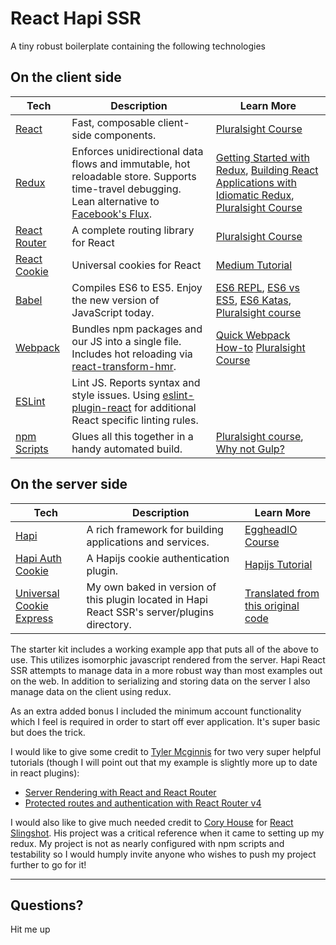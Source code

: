 # React Hapi SSR

A tiny robust boilerplate containing the following technologies

## On the client side

| **Tech** | **Description** |**Learn More**|
|----------|-------|---|
|  [React](https://facebook.github.io/react/)  |   Fast, composable client-side components.    | [Pluralsight Course](https://www.pluralsight.com/courses/react-flux-building-applications)  |
|  [Redux](http://redux.js.org) |  Enforces unidirectional data flows and immutable, hot reloadable store. Supports time-travel debugging. Lean alternative to [Facebook's Flux](https://facebook.github.io/flux/docs/overview.html).| [Getting Started with Redux](https://egghead.io/courses/getting-started-with-redux), [Building React Applications with Idiomatic Redux](https://egghead.io/courses/building-react-applications-with-idiomatic-redux), [Pluralsight Course](http://www.pluralsight.com/courses/react-redux-react-router-es6)|
|  [React Router](https://github.com/reactjs/react-router) | A complete routing library for React | [Pluralsight Course](https://www.pluralsight.com/courses/react-flux-building-applications) |
|  [React Cookie](https://github.com/reactivestack/cookies/tree/master/packages/react-cookie) | Universal cookies for React | [Medium Tutorial](https://medium.com/@rossbulat/using-cookies-in-react-redux-and-react-router-4-f5f6079905dc) |
|  [Babel](http://babeljs.io) |  Compiles ES6 to ES5. Enjoy the new version of JavaScript today.     | [ES6 REPL](https://babeljs.io/repl/), [ES6 vs ES5](http://es6-features.org), [ES6 Katas](http://es6katas.org), [Pluralsight course](https://www.pluralsight.com/courses/javascript-fundamentals-es6)    |
| [Webpack](https://webpack.js.org) | Bundles npm packages and our JS into a single file. Includes hot reloading via [react-transform-hmr](https://www.npmjs.com/package/react-transform-hmr). | [Quick Webpack How-to](https://github.com/petehunt/webpack-howto) [Pluralsight Course](https://www.pluralsight.com/courses/webpack-fundamentals)|
| [ESLint](http://eslint.org/)| Lint JS. Reports syntax and style issues. Using [eslint-plugin-react](https://github.com/yannickcr/eslint-plugin-react) for additional React specific linting rules. | |
| [npm Scripts](https://docs.npmjs.com/misc/scripts)| Glues all this together in a handy automated build. | [Pluralsight course](https://www.pluralsight.com/courses/npm-build-tool-introduction), [Why not Gulp?](https://medium.com/@housecor/why-i-left-gulp-and-grunt-for-npm-scripts-3d6853dd22b8#.vtaziro8n)  |


## On the server side

| **Tech** | **Description** |**Learn More**|
|----------|-------|---|
|  [Hapi](https://hapijs.com)  |   A rich framework for building applications and services.    | [EggheadIO Course](https://egghead.io/courses/introduction-to-node-servers-with-hapi-js)  |
|  [Hapi Auth Cookie](https://github.com/hapijs/hapi-auth-cookie)  |   A Hapijs cookie authentication plugin.    | [Hapijs Tutorial](https://hapijs.com/tutorials/cookies?lang=en_US)  |
|  [Universal Cookie Express](https://github.com/reactivestack/cookies/tree/master/packages/universal-cookie-express)  |   My own baked in version of this plugin located in Hapi React SSR's server/plugins directory.    | [Translated from this original code](https://github.com/reactivestack/cookies/blob/master/packages/universal-cookie-express/src/index.ts)  |

The starter kit includes a working example app that puts all of the above to use. This utilizes isomorphic javascript rendered from the server. Hapi React SSR attempts to manage data in a more robust way than most examples out on the web. In addition to serializing and storing data on the server I also manage data on the client using redux.

As an extra added bonus I included the minimum account functionality which I feel is required in order to start off ever application. It's super basic but does the trick.

I would like to give some credit to [Tyler Mcginnis](https://tylermcginnis.com/) for two very super helpful tutorials (though I will point out that my example is slightly more up to date in react plugins):
+ [Server Rendering with React and React Router](https://tylermcginnis.com/react-router-server-rendering/)
+ [Protected routes and authentication with React Router v4](https://tylermcginnis.com/react-router-protected-routes-authentication/)

I would also like to give much needed credit to [Cory House](https://www.bitnative.com/) for [React Slingshot](https://github.com/coryhouse/react-slingshot). His project was a critical reference when it came to setting up my redux. My project is not as nearly configured with npm scripts and testability so I would humply invite anyone who wishes to push my project further to go for it!

---

## Questions?
Hit me up
